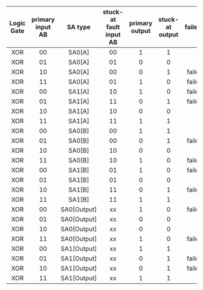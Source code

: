 |Logic Gate|primary input <br>AB|SA type|stuck-at fault input<br>AB|primary output|stuck-at output|failed?|
| :---: | :---: | :---: | :---: | :---: | :---: | :---: 
|XOR|00|SA0[A]|00|1|1||
|XOR|01|SA0[A]|01|0|0||
|XOR|10|SA0[A]|00|0|1|failed|
|XOR|11|SA0[A]|01|1|0|failed|
|XOR|00|SA1[A]|10|1|0|failed|
|XOR|01|SA1[A]|11|0|1|failed|
|XOR|10|SA1[A]|10|0|0||
|XOR|11|SA1[A]|11|1|1||
|XOR|00|SA0[B]|00|1|1||
|XOR|01|SA0[B]|00|0|1|failed|
|XOR|10|SA0[B]|10|0|0||
|XOR|11|SA0[B]|10|1|0|failed|
|XOR|00|SA1[B]|01|1|0|failed|
|XOR|01|SA1[B]|01|0|0||
|XOR|10|SA1[B]|11|0|1|failed|
|XOR|11|SA1[B]|11|1|1||
|XOR|00|SA0[Output]|xx|1|0|failed|
|XOR|01|SA0[Output]|xx|0|0||
|XOR|10|SA0[Output]|xx|0|0||
|XOR|11|SA0[Output]|xx|1|0|failed|
|XOR|00|SA1[Output]|xx|1|1||
|XOR|01|SA1[Output]|xx|0|1|failed|
|XOR|10|SA1[Output]|xx|0|1|failed|
|XOR|11|SA1[Output]|xx|1|1||